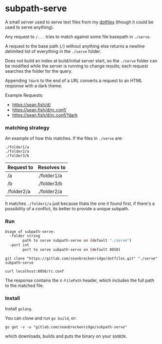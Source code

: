 # subpath-serve

A small server used to serve text files from my [dotfiles](https://gitlab.com/seanbreckenridge/dotfiles) (though it could be used to serve anything).

Any request to `/...` tries to match against some file basepath in `./serve`.

A request to the base path (`/`) without anything else returns a newline delimited list of everything in the `./serve` folder.

Does not build an index at build/initial server start, so the `./serve` folder can be modified while the server is running to change results; each request searches the folder for the query.

Appending `?dark` to the end of a URL converts a request to an HTML response with a dark theme.

Example Requests:

- <https://sean.fish/d/>
- <https://sean.fish/d/rc.conf/>
- <https://sean.fish/d/rc.conf/?dark>

### matching strategy

An example of how this matches. If the files in `./serve` are:

```
./folder1/a
./folder2/a
./folder3/b
```

| Request to | Resolves to |
| ---------- | ----------- |
| /a         | ./folder1/a |
| /b         | ./folder3/b |
| /folder2/a | ./folder2/a |

It matches `./folder1/a` just because thats the one it found first, if there's a possibility of a conflict, its better to provide a unique subpath.

### Run

```sh
Usage of subpath-serve:
  -folder string
    	path to serve subpath-serve on (default "./serve")
  -port int
    	port to serve subpath-serve on (default 8050)
```

```
git clone "https://gitlab.com/seanbreckenridge/dotfiles.git" "./serve"
subpath-serve
```

```
curl localhost:8050/rc.conf
```

The response contains the `X-FilePath` header, which includes the full path to the matched file.

### Install

Install `golang`.

You can clone and run `go build`, or:

```
go get -v -u "gitlab.com/seanbreckenridge/subpath-serve"
```

which downloads, builds and puts the binary on your `$GOBIN`.
